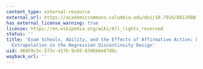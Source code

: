 ```yaml
---
content_type: external-resource
external_url: https://academiccommons.columbia.edu/doi/10.7916/D81J98W7
has_external_license_warning: true
license: https://en.wikipedia.org/wiki/All_rights_reserved
status: ''
title: 'Exam Schools, Ability, and the Effects of Affirmative Action: Latent Factor
  Extrapolation in the Regression Discontinuity Design'
uid: d6059c3c-573c-417b-9c65-6396b6e87d8c
wayback_url: ''
---
```

